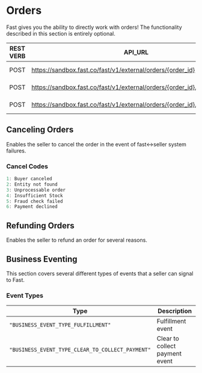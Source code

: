 # Orders

Fast gives you the ability to directly work with orders! The functionality described in this section is entirely optional.

| REST VERB | API_URL                                                                   | Link                                                                                      |
| --------- | ------------------------------------------------------------------------- | ----------------------------------------------------------------------------------------- |
| POST      | https://sandbox.fast.co/fast/v1/external/orders/{order_id}                | [Cancel Orders](/developer-portal/fast-api-qs-backend-extended-oms-cancel-order.md)       |
| POST      | https://sandbox.fast.co/fast/v1/external/orders/{order_id}/refund         | [Refund Orders](/developer-portal/fast-api-qs-backend-extended-oms-refund-order.md)       |
| POST      | https://sandbox.fast.co/fast/v1/external/orders/{order_id}/business_event | [Business Eventing](/developer-portal/fast-api-qs-backend-extended-oms-business-event.md) |

## Canceling Orders

Enables the seller to cancel the order in the event of fast<->seller system failures.

### Cancel Codes

```jsx
1: Buyer canceled
2: Entity not found
3: Unprocessable order
4: Insufficient Stock
5: Fraud check failed
6: Payment declined
```

## Refunding Orders

Enables the seller to refund an order for several reasons.

## Business Eventing

This section covers several different types of events that a seller can signal to Fast.

### Event Types

| Type                                             | Description                    |
| ------------------------------------------------ | ------------------------------ |
| `"BUSINESS_EVENT_TYPE_FULFILLMENT"`              | Fulfillment event              |
| `"BUSINESS_EVENT_TYPE_CLEAR_TO_COLLECT_PAYMENT"` | Clear to collect payment event |
